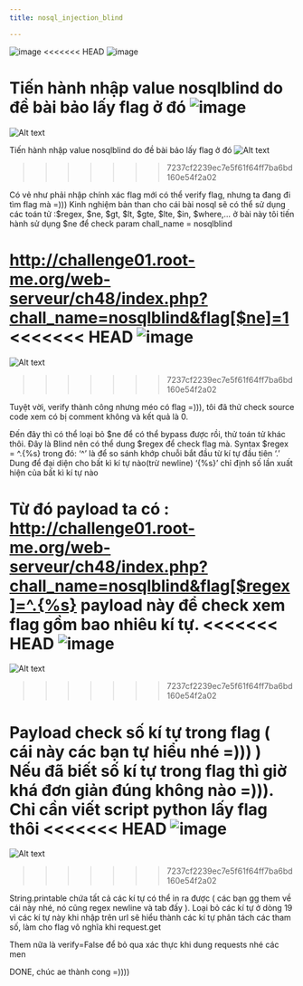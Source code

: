 ```yaml
---
title: nosql_injection_blind

---
```


 
 ![image](../image/1.1.png)
<<<<<<< HEAD
 ![image](../image/1.2.png)
 

Tiến hành nhập value nosqlblind do đề bài bảo lấy flag ở đó
![image](../image/1.3.png)
=======
 ![Alt text](<../image/1.2.png>)
 

Tiến hành nhập value nosqlblind do đề bài bảo lấy flag ở đó
![Alt text](<../image/1.3.png>)
>>>>>>> 7237cf2239ec7e5f61f64ff7ba6bd160e54f2a02

 
Có vẻ như phải nhập chính xác flag mới có thể verify flag, nhưng ta đang đi tìm flag mà =)))
Kinh nghiệm bản than cho cái bài nosql sẽ có thể sử dụng các toán tử :$regex, $ne, $gt, $lt, $gte, $lte, $in, $where,…
ở bài này tôi tiến hành sử dụng $ne để check param chall_name = nosqlblind

http://challenge01.root-me.org/web-serveur/ch48/index.php?chall_name=nosqlblind&flag[$ne]=1
<<<<<<< HEAD
![image](../image/1.4.png)
=======
![Alt text](<../image/1.4.png>)
>>>>>>> 7237cf2239ec7e5f61f64ff7ba6bd160e54f2a02
 
 
Tuyệt vời, verify thành công nhưng méo có flag =))), tôi đã thử check source code xem có bị comment không và kết quả là 0.

Đến đây thì có thể loại bỏ $ne để có thể bypass được rồi, thử toán tử khác thôi. 
Đây là Blind nên có thể dung $regex  để check flag mà.
Syntax $regex = ^.{%s}
trong đó:
 ‘^’ là để so sánh khớp chuỗi bắt đầu từ kí tự đầu tiên
‘.’ Dung để đại diện cho bất kì kí tự nào(trừ newline)
‘{%s}’ chỉ định số lần xuất hiện của bất kì kí tự nào

Từ đó payload ta có :
http://challenge01.root-me.org/web-serveur/ch48/index.php?chall_name=nosqlblind&flag[$regex]=^.{%s}
payload này để check xem flag gồm bao nhiêu kí tự.
<<<<<<< HEAD
![image](../image/1.5.png)
=======
![Alt text](<../image/1.5.png>)
>>>>>>> 7237cf2239ec7e5f61f64ff7ba6bd160e54f2a02

 
Payload check số kí tự trong flag ( cái này các bạn tự hiểu nhé =))) )
Nếu đã biết số kí tự trong flag thì giờ khá đơn giản đúng không nào =))). Chỉ cần viết script python lấy flag thôi
<<<<<<< HEAD
![image](../image/1.6.png)
=======
![Alt text](<../image/1.6.png>)
>>>>>>> 7237cf2239ec7e5f61f64ff7ba6bd160e54f2a02

 
String.printable chứa tất cả các kí tự có thể in ra được ( các bạn gg them về cái này nhé, nó cũng regex newline và tab đấy ).
Loại bỏ các kí tự ở dòng 19 vì các kí tự này khi nhập trên url sẽ hiểu thành các kí tự phân tách các tham số, làm cho flag vô nghĩa khi request.get 

Them nữa là verify=False để bỏ qua xác thực khi dung requests nhé các men

DONE, chúc ae thành cong =))))


